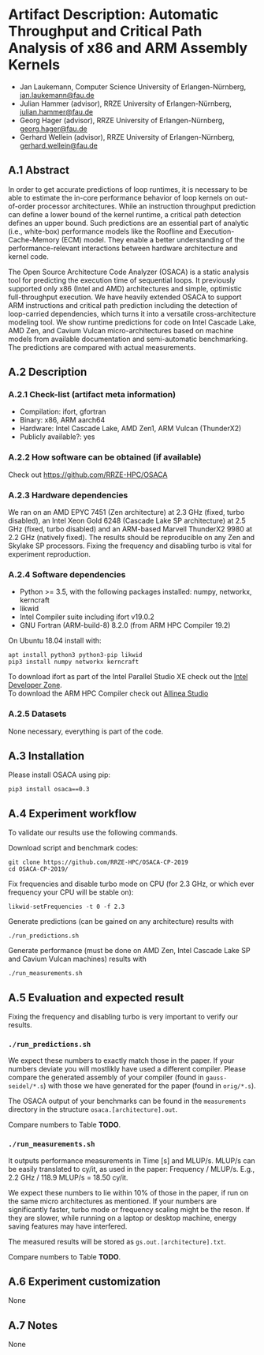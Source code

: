 # Artifact Description: Automatic Throughput and Critical Path Analysis of x86 and ARM Assembly Kernels

* Jan Laukemann, Computer Science University of Erlangen-Nürnberg, jan.laukemann@fau.de
* Julian Hammer (advisor), RRZE University of Erlangen-Nürnberg, julian.hammer@fau.de
* Georg Hager (advisor), RRZE University of Erlangen-Nürnberg, georg.hager@fau.de
* Gerhard Wellein (advisor), RRZE University of Erlangen-Nürnberg, gerhard.wellein@fau.de

## A.1 Abstract
In order to get accurate predictions of loop runtimes, it is necessary to be able to estimate the in-core performance behavior of loop kernels on out-of-order processor architectures.
While an instruction throughput prediction can define a lower bound of the kernel runtime, a critical path detection defines an upper bound.
Such predictions are an essential part of analytic (i.e., white-box) performance models like the Roofline and Execution-Cache-Memory (ECM) model. They enable a better understanding of the performance-relevant interactions between hardware architecture and kernel code.

The Open Source Architecture Code Analyzer (OSACA) is a static analysis tool for predicting the execution time of sequential loops. It previously supported only x86 (Intel and AMD) architectures and simple, optimistic full-throughput execution. We have heavily extended OSACA to support ARM instructions and critical path prediction including the detection of loop-carried dependencies, which turns it into a versatile cross-architecture modeling tool. We show runtime predictions for code on Intel Cascade Lake, AMD Zen, and Cavium Vulcan micro-architectures based on machine models from available documentation and semi-automatic benchmarking. The predictions are compared with actual measurements.

## A.2 Description

### A.2.1 Check-list (artifact meta information)
- Compilation: ifort, gfortran
- Binary: x86,  ARM aarch64
- Hardware: Intel Cascade Lake, AMD Zen1, ARM Vulcan (ThunderX2)
- Publicly available?: yes

### A.2.2 How software can be obtained (if available)
Check out https://github.com/RRZE-HPC/OSACA

### A.2.3 Hardware dependencies
We ran on an AMD EPYC 7451 (Zen architecture) at 2.3 GHz (fixed, turbo disabled), an Intel Xeon Gold 6248 (Cascade Lake SP architecture) at 2.5 GHz (fixed, turbo disabled) and an ARM-based Marvell ThunderX2 9980 at 2.2 GHz (natively fixed). The results should be reproducible on any Zen and Skylake SP processors. Fixing the frequency and disabling turbo is vital for experiment reproduction.

### A.2.4 Software dependencies
* Python >= 3.5, with the following packages installed: numpy, networkx, kerncraft
* likwid
* Intel Compiler suite including ifort v19.0.2
* GNU Fortran (ARM-build-8) 8.2.0 (from ARM HPC Compiler 19.2)

On Ubuntu 18.04 install with:
```
apt install python3 python3-pip likwid
pip3 install numpy networkx kerncraft
```

To download ifort as part of the Intel Parallel Studio XE check out the [Intel Developer Zone](https://software.intel.com/en-us/fortran-compilers).  
To download the ARM HPC Compiler check out [Allinea Studio](https://developer.arm.com/tools-and-software/server-and-hpc/arm-architecture-tools/arm-allinea-studio/download)

### A.2.5 Datasets
None necessary, everything is part of the code.

## A.3 Installation
Please install OSACA using pip:
```
pip3 install osaca==0.3
```

## A.4 Experiment workflow
To validate our results use the following commands.

Download script and benchmark codes:
```
git clone https://github.com/RRZE-HPC/OSACA-CP-2019
cd OSACA-CP-2019/
```
Fix frequencies and disable turbo mode on CPU (for 2.3 GHz, or which ever frequency your CPU will be stable on):
```
likwid-setFrequencies -t 0 -f 2.3
```
Generate predictions (can be gained on any architecture) results with
```
./run_predictions.sh
```
Generate performance (must be done on AMD Zen, Intel Cascade Lake SP and Cavium Vulcan machines) results with
```
./run_measurements.sh
```
## A.5 Evaluation and expected result
Fixing the frequency and disabling turbo is very important to verify our results.

### `./run_predictions.sh`

We expect these numbers to exactly match those in the paper. If your numbers deviate you will mostlikly have used a different compiler. Please compare the generated assembly of your compiler (found in `gauss-seidel/*.s`) with those we have generated for the paper (found in `orig/*.s`).

The OSACA output of your benchmarks can be found in the `measurements` directory in the structure `osaca.[architecture].out`.

Compare numbers to Table **TODO**.

### `./run_measurements.sh`
It outputs performance measurements in Time [s] and MLUP/s. MLUP/s can be easily translated to cy/it, as used in the paper: Frequency / MLUP/s.
E.g., 2.2 GHz / 118.9 MLUP/s = 18.50 cy/it.

We expect these numbers to lie within 10% of those in the paper, if run on the same micro architectures as mentioned. If your numbers are significantly faster, turbo mode or frequency scaling might be the reson. If they are slower, while running on a laptop or desktop machine, energy saving features may have interfered.

The measured results will be stored as `gs.out.[architecture].txt`.

Compare numbers to Table **TODO**.

## A.6 Experiment customization
None

## A.7 Notes
None
